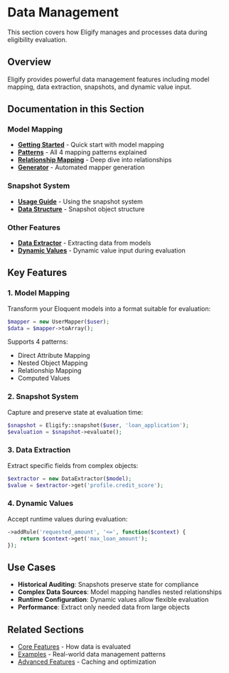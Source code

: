 # Data Management

This section covers how Eligify manages and processes data during eligibility evaluation.

## Overview

Eligify provides powerful data management features including model mapping, data extraction, snapshots, and dynamic value input.

## Documentation in this Section

### Model Mapping

- **[Getting Started](model-mapping/getting-started.md)** - Quick start with model mapping
- **[Patterns](model-mapping/patterns.md)** - All 4 mapping patterns explained
- **[Relationship Mapping](model-mapping/relationship-mapping.md)** - Deep dive into relationships
- **[Generator](model-mapping/generator.md)** - Automated mapper generation

### Snapshot System

- **[Usage Guide](snapshot/usage.md)** - Using the snapshot system
- **[Data Structure](snapshot/data-structure.md)** - Snapshot object structure

### Other Features

- **[Data Extractor](extractor.md)** - Extracting data from models
- **[Dynamic Values](dynamic-values.md)** - Dynamic value input during evaluation

## Key Features

### 1. Model Mapping

Transform your Eloquent models into a format suitable for evaluation:

```php
$mapper = new UserMapper($user);
$data = $mapper->toArray();
```

Supports 4 patterns:

- Direct Attribute Mapping
- Nested Object Mapping
- Relationship Mapping
- Computed Values

### 2. Snapshot System

Capture and preserve state at evaluation time:

```php
$snapshot = Eligify::snapshot($user, 'loan_application');
$evaluation = $snapshot->evaluate();
```

### 3. Data Extraction

Extract specific fields from complex objects:

```php
$extractor = new DataExtractor($model);
$value = $extractor->get('profile.credit_score');
```

### 4. Dynamic Values

Accept runtime values during evaluation:

```php
->addRule('requested_amount', '<=', function($context) {
    return $context->get('max_loan_amount');
});
```

## Use Cases

- **Historical Auditing**: Snapshots preserve state for compliance
- **Complex Data Sources**: Model mapping handles nested relationships
- **Runtime Configuration**: Dynamic values allow flexible evaluation
- **Performance**: Extract only needed data from large objects

## Related Sections

- [Core Features](../03-core-features/) - How data is evaluated
- [Examples](../13-examples/) - Real-world data management patterns
- [Advanced Features](../07-advanced-features/) - Caching and optimization
